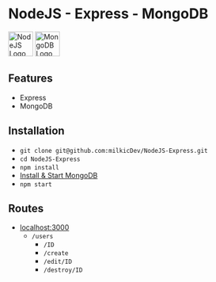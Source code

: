 # NodeJS - Express - MongoDB

<img src="https://nodejs.org/static/images/logo.svg" alt="NodeJS Logo" height="50px">
<img src="https://webassets.mongodb.com/_com_assets/cms/mongodb_logo1-76twgcu2dm.png" alt="MongoDB Logo" height="50px">

## Features

- Express
- MongoDB

## Installation

- `git clone git@github.com:milkicDev/NodeJS-Express.git`
- `cd NodeJS-Express`
- `npm install`
- [Install & Start MongoDB](https://docs.mongodb.com/manual/tutorial/getting-started/)
- `npm start`

## Routes

- [localhost:3000](http://localhost:3000)
  - `/users`
    - `/ID`
    - `/create`
    - `/edit/ID`
    - `/destroy/ID`
